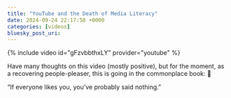 ```yaml
---
title: "YouTube and the Death of Media Literacy"
date: 2024-09-24 22:17:58 +0000
categories: [videos]
bluesky_post_uri: 
---
```


{% include video id="gFzvbbthxLY" provider="youtube" %}

Have many thoughts on this video (mostly positive), but for the moment, as a recovering people-pleaser, this is going in the commonplace book: 📖 

“If everyone likes you, you’ve probably said nothing.”
